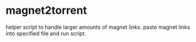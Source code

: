 # magnet2torrent
helper script to handle larger amounts of magnet links. paste magnet links into specified file and run script.
